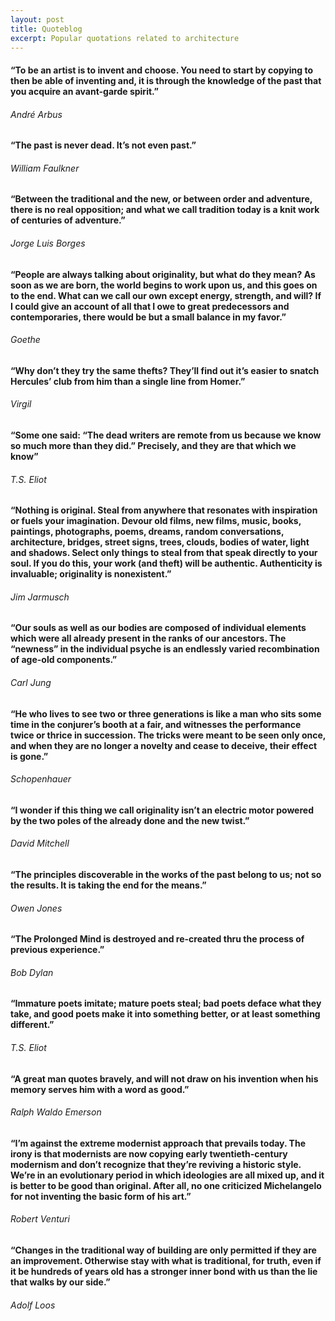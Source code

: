 ```yaml
---
layout: post
title: Quoteblog
excerpt: Popular quotations related to architecture
---
```


#### “To be an artist is to invent and choose. You need to start by copying to then be able of inventing and, it is through the knowledge of the past that you acquire an avant-garde spirit.”

###### André Arbus

#### “The past is never dead. It’s not even past.”

###### William Faulkner

#### “Between the traditional and the new, or between order and adventure, there is no real opposition; and what we call tradition today is a knit work of centuries of adventure.”  

###### Jorge Luis Borges

#### “People are always talking about originality, but what do they mean? As soon as we are born, the world begins to work upon us, and this goes on to the end. What can we call our own except energy, strength, and will? If I could give an account of all that I owe to great predecessors and contemporaries, there would be but a small balance in my favor.”

###### Goethe

#### “Why don’t they try the same thefts? They’ll find out it’s easier to snatch Hercules’ club from him than a single line from Homer.”

###### Virgil

#### “Some one said: “The dead writers are remote from us because we know so much more than they did.” Precisely, and they are that which we know”

###### T.S. Eliot

#### “Nothing is original. Steal from anywhere that resonates with inspiration or fuels your imagination. Devour old films, new films, music, books, paintings, photographs, poems, dreams, random conversations, architecture, bridges, street signs, trees, clouds, bodies of water, light and shadows. Select only things to steal from that speak directly to your soul. If you do this, your work (and theft) will be authentic. Authenticity is invaluable; originality is nonexistent.”

###### Jim Jarmusch


#### “Our souls as well as our bodies are composed of individual elements which were all already present in the ranks of our ancestors. The “newness” in the individual psyche is an endlessly varied recombination of age-old components.”

###### Carl Jung


#### “He who lives to see two or three generations is like a man who sits some time in the conjurer’s booth at a fair, and witnesses the performance twice or thrice in succession. The tricks were meant to be seen only once, and when they are no longer a novelty and cease to deceive, their effect is gone.”

###### Schopenhauer


#### “I wonder if this thing we call originality isn’t an electric motor powered by the two poles of the already done and the new twist.”

###### David Mitchell


#### “The principles discoverable in the works of the past belong to us; not so the results. It is taking the end for the means.”

###### Owen Jones

#### “The Prolonged Mind is destroyed and re-created thru the process of previous experience.”

###### Bob Dylan

#### “Immature poets imitate; mature poets steal; bad poets deface what they take, and good poets make it into something better, or at least something different.”

###### T.S. Eliot


#### “A great man quotes bravely, and will not draw on his invention when his memory serves him with a word as good.”

###### Ralph Waldo Emerson


#### “I’m against the extreme modernist approach that prevails today. The irony is that modernists are now copying early twentieth-century modernism and don’t recognize that they’re reviving a historic style. We’re in an evolutionary period in which ideologies are all mixed up, and it is better to be good than original. After all, no one criticized Michelangelo for not inventing the basic form of his art.”

###### Robert Venturi


#### “Changes in the traditional way of building are only permitted if they are an improvement. Otherwise stay with what is traditional, for truth, even if it be hundreds of years old has a stronger inner bond with us than the lie that walks by our side.”

###### Adolf Loos
